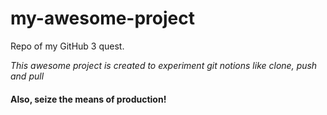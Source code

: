 # my-awesome-project  
Repo of my GitHub 3 quest.  

_This awesome project is created to experiment git notions like clone, push and pull_  

#### Also, seize the means of production!
